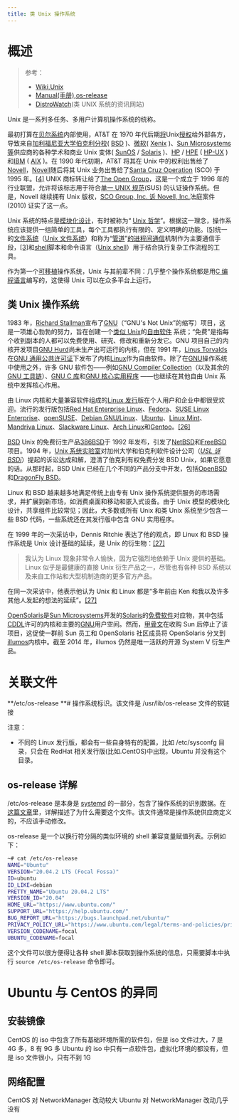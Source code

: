 ```yaml
---
title: 类 Unix 操作系统
---
```


# 概述

> 参考：
> - [Wiki,Unix](https://en.wikipedia.org/wiki/Unix)
> - [Manual(手册),os-release](https://man7.org/linux/man-pages/man5/os-release.5.html)
> - [DistroWatch](https://distrowatch.com/)(类 UNIX 系统的资讯网站)

Unix 是一系列多任务、多用户计算机操作系统的统称。

最初打算在[贝尔系统](https://en.wikipedia.org/wiki/Bell_System)内部使用，AT\&T 在 1970 年代后期[将](https://en.wikipedia.org/wiki/License)Unix[授权](https://en.wikipedia.org/wiki/License)给外部各方，导致来自[加利福尼亚大学伯克利分校](https://en.wikipedia.org/wiki/University_of_California,_Berkeley)( [BSD](https://en.wikipedia.org/wiki/Berkeley_Software_Distribution) )、[微软](https://en.wikipedia.org/wiki/Microsoft)( [Xenix](https://en.wikipedia.org/wiki/Xenix) )、[Sun Microsystems 等](https://en.wikipedia.org/wiki/Sun_Microsystems)供应商的各种学术和商业 Unix 变体( [SunOS](https://en.wikipedia.org/wiki/SunOS) / [Solaris](<https://en.wikipedia.org/wiki/Solaris_(operating_system)>) )、[HP](https://en.wikipedia.org/wiki/Hewlett-Packard) / [HPE](https://en.wikipedia.org/wiki/Hewlett_Packard_Enterprise) ( [HP-UX](https://en.wikipedia.org/wiki/HP-UX) ) 和[IBM](https://en.wikipedia.org/wiki/IBM) ( [AIX](https://en.wikipedia.org/wiki/AIX) )。在 1990 年代初期，AT\&T 将其在 Unix 中的权利出售给了[Novell](https://en.wikipedia.org/wiki/Novell)，[Novell](https://en.wikipedia.org/wiki/Novell)随后将其 Unix 业务出售给了[Santa Cruz Operation](https://en.wikipedia.org/wiki/Santa_Cruz_Operation) (SCO) 于 1995 年。[\[4\]](https://en.wikipedia.org/wiki/Unix#cite_note-4) UNIX 商标转让给了[The Open Group](https://en.wikipedia.org/wiki/The_Open_Group)，这是一个成立于 1996 年的行业联盟，允许将该标志用于符合[单一 UNIX 规范](https://en.wikipedia.org/wiki/Single_UNIX_Specification)(SUS) 的认证操作系统。但是，Novell 继续拥有 Unix 版权，[SCO Group, Inc. 诉 Novell, Inc.](https://en.wikipedia.org/wiki/SCO_Group,_Inc._v._Novell,_Inc.)法庭案件 (2010) 证实了这一点。

Unix 系统的特点是[模块化设计](https://en.wikipedia.org/wiki/Modular_design)，有时被称为“ [Unix 哲学](https://en.wikipedia.org/wiki/Unix_philosophy)”。根据这一理念，操作系统应该提供一组简单的工具，每个工具都执行有限的、定义明确的功能。[\[5\]](https://en.wikipedia.org/wiki/Unix#cite_note-5)统一的[文件系统](https://en.wikipedia.org/wiki/Filesystem)（[Unix 文件系统](https://en.wikipedia.org/wiki/Unix_filesystem)）和称为“[管道](<https://en.wikipedia.org/wiki/Pipeline_(Unix)>)”[的进程间通信](https://en.wikipedia.org/wiki/Inter-process_communication)机制作为主要通信手段，[\[3\]](https://en.wikipedia.org/wiki/Unix#cite_note-Ritchie-3)和[shell](<https://en.wikipedia.org/wiki/Shell_(computing)>)脚本和命令语言（[Unix shell](https://en.wikipedia.org/wiki/Unix_shell)）用于结合执行复杂工作流程的工具。

作为第一个[可移植](https://en.wikipedia.org/wiki/Software_portability)操作系统，Unix 与其前辈不同：几乎整个操作系统都是用[C 编程语言](<https://en.wikipedia.org/wiki/C_(programming_language)>)编写的，这使得 Unix 可以在众多平台上运行。

## 类 Unix 操作系统

1983 年，[Richard Stallman](https://en.wikipedia.org/wiki/Richard_Stallman)宣布了[GNU](https://en.wikipedia.org/wiki/GNU)（“GNU's Not Unix”的缩写）项目，这是一项雄心勃勃的努力，旨在创建一个[类似 Unix](https://en.wikipedia.org/wiki/Unix-like)的[自由软件](https://en.wikipedia.org/wiki/Free_software) 系统；“免费”是指每个收到副本的人都可以免费使用、研究、修改和重新分发它。GNU 项目自己的内核开发项目[GNU Hurd](https://en.wikipedia.org/wiki/GNU_Hurd)尚未生产出可运行的内核，但在 1991 年，[Linus Torvalds](https://en.wikipedia.org/wiki/Linus_Torvalds)在[GNU 通用公共许可证](https://en.wikipedia.org/wiki/GNU_General_Public_License)下发布了内核[Linux](https://en.wikipedia.org/wiki/Linux_kernel)作为自由软件。除了在[GNU](https://en.wikipedia.org/wiki/GNU)操作系统中使用之外，许多 GNU 软件包——例如[GNU Compiler Collection](https://en.wikipedia.org/wiki/GNU_Compiler_Collection)（以及其余的[GNU 工具链](https://en.wikipedia.org/wiki/GNU_toolchain)）、[GNU C 库](https://en.wikipedia.org/wiki/Glibc)和[GNU 核心实用程序](https://en.wikipedia.org/wiki/Coreutils) ——也继续在其他自由 Unix 系统中发挥核心作用。

由 Linux 内核和大量兼容软件组成的[Linux 发行](https://en.wikipedia.org/wiki/Linux_distribution)版在个人用户和企业中都很受欢迎。流行的发行版包括[Red Hat Enterprise Linux](https://en.wikipedia.org/wiki/Red_Hat_Enterprise_Linux)、[Fedora](<https://en.wikipedia.org/wiki/Fedora_(operating_system)>)、[SUSE Linux Enterprise](https://en.wikipedia.org/wiki/SUSE_Linux)、[openSUSE](https://en.wikipedia.org/wiki/OpenSUSE)、[Debian GNU/Linux](https://en.wikipedia.org/wiki/Debian)、[Ubuntu](<https://en.wikipedia.org/wiki/Ubuntu_(operating_system)>)、[Linux Mint](https://en.wikipedia.org/wiki/Linux_Mint)、[Mandriva Linux](https://en.wikipedia.org/wiki/Mandriva_Linux)、[Slackware Linux](https://en.wikipedia.org/wiki/Slackware_Linux)、[Arch Linux](https://en.wikipedia.org/wiki/Arch_Linux)和[Gentoo](https://en.wikipedia.org/wiki/Gentoo_Linux)。[\[26\]](https://en.wikipedia.org/wiki/Unix#cite_note-26)

[BSD](https://en.wikipedia.org/wiki/BSD) Unix 的免费衍生产品[386BSD](https://en.wikipedia.org/wiki/386BSD)于 1992 年发布，引发了[NetBSD](https://en.wikipedia.org/wiki/NetBSD)和[FreeBSD](https://en.wikipedia.org/wiki/FreeBSD)项目。1994 年，[Unix 系统实验室](https://en.wikipedia.org/wiki/Unix_System_Laboratories)对加州大学和伯克利软件设计公司（[_USL 诉 BSDi_](https://en.wikipedia.org/wiki/USL_v._BSDi)）提起的诉讼达成和解，澄清了伯克利有权免费分发 BSD Unix，如果它愿意的话。从那时起，BSD Unix 已经在几个不同的产品分支中开发，包括[OpenBSD](https://en.wikipedia.org/wiki/OpenBSD)和[DragonFly BSD](https://en.wikipedia.org/wiki/DragonFly_BSD)。

Linux 和 BSD 越来越多地满足传统上由专有 Unix 操作系统提供服务的市场需求，并扩展到新市场，如消费桌面和移动和嵌入式设备。由于 Unix 模型的模块化设计，共享组件比较常见；因此，大多数或所有 Unix 和类 Unix 系统至少包含一些 BSD 代码，一些系统还在其发行版中包含 GNU 实用程序。

在 1999 年的一次采访中，Dennis Ritchie 表达了他的观点，即 Linux 和 BSD 操作系统是 Unix 设计基础的延续，是 Unix 的衍生物：[\[27\]](https://en.wikipedia.org/wiki/Unix#cite_note-Interview_1999-27)

> 我认为 Linux 现象非常令人愉快，因为它强烈地依赖于 Unix 提供的基础。Linux 似乎是最健康的直接 Unix 衍生产品之一，尽管也有各种 BSD 系统以及来自工作站和大型机制造商的更多官方产品。

在同一次采访中，他表示他认为 Unix 和 Linux 都是“多年前由 Ken 和我以及许多其他人发起的想法的延续”。[\[27\]](https://en.wikipedia.org/wiki/Unix#cite_note-Interview_1999-27)

[OpenSolaris](https://en.wikipedia.org/wiki/OpenSolaris)是[Sun Microsystems](https://en.wikipedia.org/wiki/Sun_Microsystems)开发的[Solaris](<https://en.wikipedia.org/wiki/Solaris_(operating_system)>)的[免费软件](https://en.wikipedia.org/wiki/Free_software)对应物，其中包括[CDDL](https://en.wikipedia.org/wiki/CDDL)许可的内核和主要的[GNU](https://en.wikipedia.org/wiki/GNU)用户空间。然而，[甲骨文](https://en.wikipedia.org/wiki/Oracle_Corporation)在收购 Sun 后停止了该项目，这促使一群前 Sun 员工和 OpenSolaris 社区成员将 OpenSolaris 分叉到[illumos](https://en.wikipedia.org/wiki/Illumos)内核中。截至 2014 年，illumos 仍然是唯一活跃的开源 System V 衍生产品。

# 关联文件

**/etc/os-release **# 操作系统标识。该文件是 /usr/lib/os-release 文件的软链接

注意：

- 不同的 Linux 发行版，都会有一些自身特有的配置，比如 /etc/sysconfg 目录，只会在 RedHat 相关发行版(比如.CentOS)中出现，Ubuntu 并没有这个目录。

## os-release 详解

/etc/os-release 是本身是 [systemd](https://www.yuque.com/desistdaydream/learning/sa1uqi) 的一部分，包含了操作系统的识别数据。在[这篇文章](http://0pointer.de/blog/projects/os-release)里，详解描述了为什么需要这个文件。该文件通常是操作系统供应商定义的，不应该手动修改。

os-release 是一个以换行符分隔的类似环境的 shell 兼容变量赋值列表。示例如下：

```bash
~# cat /etc/os-release
NAME="Ubuntu"
VERSION="20.04.2 LTS (Focal Fossa)"
ID=ubuntu
ID_LIKE=debian
PRETTY_NAME="Ubuntu 20.04.2 LTS"
VERSION_ID="20.04"
HOME_URL="https://www.ubuntu.com/"
SUPPORT_URL="https://help.ubuntu.com/"
BUG_REPORT_URL="https://bugs.launchpad.net/ubuntu/"
PRIVACY_POLICY_URL="https://www.ubuntu.com/legal/terms-and-policies/privacy-policy"
VERSION_CODENAME=focal
UBUNTU_CODENAME=focal
```

这个文件可以很方便得让各种 shell 脚本获取到操作系统的信息，只需要脚本中执行 `source /etc/os-release` 命令即可。

# Ubuntu 与 CentOS 的异同

## 安装镜像

CentOS 的 iso 中包含了所有基础环境所需的软件包，但是 iso 文件过大，7 是 4G 多，8 有 9G 多
Ubuntu 的 iso 中只有一点软件包，虚拟化环境的都没有，但是 iso 文件很小，只有不到 1G

## 网络配置

CentOS 对 NetworkManager 改动较大
Ubuntu 对 NetworkManager 改动几乎没有
